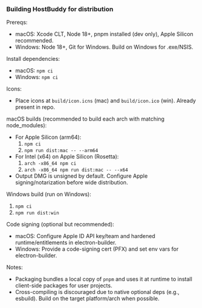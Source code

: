 ### Building HostBuddy for distribution

Prereqs:
- macOS: Xcode CLT, Node 18+, pnpm installed (dev only), Apple Silicon recommended.
- Windows: Node 18+, Git for Windows. Build on Windows for .exe/NSIS.

Install dependencies:
- macOS: `npm ci`
- Windows: `npm ci`

Icons:
- Place icons at `build/icon.icns` (mac) and `build/icon.ico` (win). Already present in repo.

macOS builds (recommended to build each arch with matching node_modules):
- For Apple Silicon (arm64):
  1. `npm ci`
  2. `npm run dist:mac -- --arm64`
- For Intel (x64) on Apple Silicon (Rosetta):
  1. `arch -x86_64 npm ci`
  2. `arch -x86_64 npm run dist:mac -- --x64`
- Output DMG is unsigned by default. Configure Apple signing/notarization before wide distribution.

Windows build (run on Windows):
1. `npm ci`
2. `npm run dist:win`

Code signing (optional but recommended):
- macOS: Configure Apple ID API key/team and hardened runtime/entitlements in electron-builder.
- Windows: Provide a code-signing cert (PFX) and set env vars for electron-builder.

Notes:
- Packaging bundles a local copy of `pnpm` and uses it at runtime to install client-side packages for user projects.
- Cross-compiling is discouraged due to native optional deps (e.g., esbuild). Build on the target platform/arch when possible.


